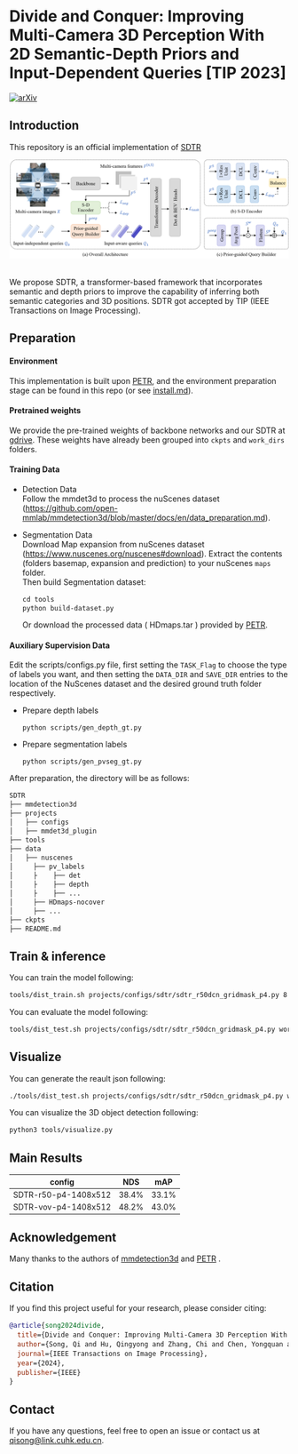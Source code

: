 # Divide and Conquer: Improving Multi-Camera 3D Perception With 2D Semantic-Depth Priors and Input-Dependent Queries [TIP 2023]

[![arXiv](https://img.shields.io/badge/arXiv-Paper-<COLOR>.svg)](https://ieeexplore.ieee.org/abstract/document/10407035/)

## Introduction

This repository is an official implementation of [SDTR](https://ieeexplore.ieee.org/abstract/document/10407035/)

<div align="center">
  <img src="figs/overview.png"/>
</div><br/>


We propose SDTR, a transformer-based framework that incorporates semantic and depth priors to improve the capability of inferring both semantic categories and 3D positions. SDTR got accepted by TIP (IEEE Transactions on Image Processing).


## Preparation

#### Environment

This implementation is built upon [PETR](https://github.com/megvii-research/PETR/blob/main/README.md), and the environment preparation stage can be found in this repo (or see [install.md](./install.md)).

#### Pretrained weights   

We provide the pre-trained weights of backbone networks and our SDTR at [gdrive](https://drive.google.com/drive/folders/1GgejgKFEKJw_ppPTBSfPBAjesDDBB3oP?usp=drive_link).
These weights have already been grouped into `ckpts` and `work_dirs` folders. 

#### Training Data

* Detection Data   
  Follow the mmdet3d to process the nuScenes dataset (https://github.com/open-mmlab/mmdetection3d/blob/master/docs/en/data_preparation.md).

* Segmentation Data  
  Download Map expansion from nuScenes dataset (https://www.nuscenes.org/nuscenes#download). Extract the contents (folders basemap, expansion and prediction) to your nuScenes `maps` folder.  
  Then build Segmentation dataset:

  ```
  cd tools
  python build-dataset.py
  ```

  Or download the processed data ( HDmaps.tar ) provided by [PETR](https://github.com/megvii-research/PETR/blob/main/README.md).

#### Auxiliary Supervision Data

Edit the scripts/configs.py file, first setting the `TASK_Flag` to choose the type of labels you want, and then setting the `DATA_DIR` and `SAVE_DIR` entries to the location of the NuScenes dataset and the desired ground truth folder respectively.

* Prepare depth labels
  ```
  python scripts/gen_depth_gt.py
  ```
* Prepare segmentation labels
  ```
  python scripts/gen_pvseg_gt.py
  ```

After preparation, the directory will be as follows:  

  ```
  SDTR
  ├── mmdetection3d
  ├── projects
  │   ├── configs
  │   ├── mmdet3d_plugin
  ├── tools
  ├── data
  │   ├── nuscenes
  │     ├── pv_labels
  │     ├    ├── det
  │     ├    ├── depth
  │     ├    ├── ...
  │     ├── HDmaps-nocover
  │     ├── ...
  ├── ckpts
  ├── README.md
  ```


## Train & inference

You can train the model following:

```bash
tools/dist_train.sh projects/configs/sdtr/sdtr_r50dcn_gridmask_p4.py 8 --work-dir work_dirs/sdtr_r50dcn_gridmask_p4/
```

You can evaluate the model following:

```bash
tools/dist_test.sh projects/configs/sdtr/sdtr_r50dcn_gridmask_p4.py work_dirs/sdtr_r50dcn_gridmask_p4/latest.pth 8 --eval bbox
```

## Visualize

You can generate the reault json following:

```bash
./tools/dist_test.sh projects/configs/sdtr/sdtr_r50dcn_gridmask_p4.py work_dirs/sdtr_r50dcn_gridmask_p4/latest.pth 8 --out work_dirs/pp-nus/results_eval.pkl --format-only --eval-options 'jsonfile_prefix=work_dirs/pp-nus/results_eval'
```

You can visualize the 3D object detection following:

```bash
python3 tools/visualize.py
```

## Main Results

|        config        |  NDS  |  mAP  |
| :------------------: | :---: | :---: |
| SDTR-r50-p4-1408x512 | 38.4% | 33.1% |
| SDTR-vov-p4-1408x512 | 48.2% | 43.0% |


## Acknowledgement

Many thanks to the authors of [mmdetection3d](https://github.com/open-mmlab/mmdetection3d) and [PETR](https://github.com/megvii-research/PETR/) .


## Citation

If you find this project useful for your research, please consider citing: 

```bibtex   
@article{song2024divide,
  title={Divide and Conquer: Improving Multi-Camera 3D Perception With 2D Semantic-Depth Priors and Input-Dependent Queries},
  author={Song, Qi and Hu, Qingyong and Zhang, Chi and Chen, Yongquan and Huang, Rui},
  journal={IEEE Transactions on Image Processing},
  year={2024},
  publisher={IEEE}
}
```

## Contact

If you have any questions, feel free to open an issue or contact us at qisong@link.cuhk.edu.cn.
